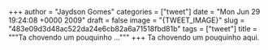 
+++
author = "Jaydson Gomes"
categories = ["tweet"]
date = "Mon Jun 29 19:24:08 +0000 2009"
draft = false
image = "{TWEET_IMAGE}"
slug = "483e09d3d48ac522da24e6cb82a6a71518fbd81b"
tags = ["tweet"]
title = """Ta chovendo um pouquinho ..."""
+++
Ta chovendo um pouquinho aqui.
